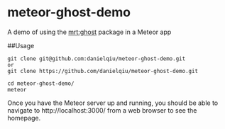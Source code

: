 # meteor-ghost-demo
A demo of using the [mrt:ghost](https://github.com/danielqiu/meteor-ghost) package in a Meteor app

##Usage
```
git clone git@github.com:danielqiu/meteor-ghost-demo.git 
or 
git clone https://github.com/danielqiu/meteor-ghost-demo.git

cd meteor-ghost-demo/
meteor
```
Once you have the Meteor server up and running, you should be able to navigate to http://localhost:3000/ from a web browser to see the homepage.
